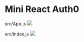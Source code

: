 # Mini React Auth0
src/App.js
![](https://i.imgur.com/1zQQVCW.png)

src/index.js
![](https://i.imgur.com/4n3V6kl.png)
